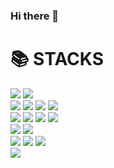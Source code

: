 ### Hi there 👋

<div align=left><h1>📚 STACKS</h1></div>

<div align=left>
     <img src="https://img.shields.io/badge/GitHub-181717?style=platic&logo=github&logoColor=white"/>
     <img src="https://img.shields.io/badge/Git-f05032?style=platic&logo=git&logoColor=white"/>
  <br/>
     <img src="https://img.shields.io/badge/HTML5-E34F26?style=platic&logo=html5&logoColor=white"/>
     <img src="https://img.shields.io/badge/CSS3-1572B6?style=platic&logo=css3&logoColor=white"/>
     <img src="https://img.shields.io/badge/Sass-cc6699?style=platic&logo=sass&logoColor=white"/>
     <img src="https://img.shields.io/badge/JavaScript-f7df1e?style=platic&logo=javascript&logoColor=black"/>
  <br/>
     <img src="https://img.shields.io/badge/React-61DAFB?style=platic&logo=react&logoColor=black"/>
     <img src="https://img.shields.io/badge/Redux-764ABC?style=platic&logo=redux&logoColor=white"/>
     <img src="https://img.shields.io/badge/React Router-ca4245?style=platic&logo=react router&logoColor=white"/>
     <img src="https://img.shields.io/badge/Axios-5a29e4?style=platic&logo=axios&logoColor=white"/>
  <br/>
     <img src="https://img.shields.io/badge/Node.js-339933?style=platic&logo=node.js&logoColor=white"/>
     <img src="https://img.shields.io/badge/MongoDB-47A248?style=platic&logo=mongodb&logoColor=white"/>
  <br/>
     <img src="https://img.shields.io/badge/Amazon AWS-232f3e?style=platic&logo=amazon aws&logoColor=white"/> 
     <img src="https://img.shields.io/badge/Amazon S3-569a31?style=platic&logo=amazon s3&logoColor=white"/>
     <img src="https://img.shields.io/badge/Amazon EC2-ff9900?style=platic&logo=amazon ec2&logoColor=black"/>
  <br/>   
     <img src="https://img.shields.io/badge/Docker-2496ED?style=platic&logo=docker&logoColor=white"/>
  
</div>
<!--
**kimjihyeona/kimjihyeona** is a ✨ _special_ ✨ repository because its `README.md` (this file) appears on your GitHub profile.

Here are some ideas to get you started:

- 🔭 I’m currently working on ...
- 🌱 I’m currently learning ...
- 👯 I’m looking to collaborate on ...
- 🤔 I’m looking for help with ...
- 💬 Ask me about ...
- 📫 How to reach me: ...
- 😄 Pronouns: ...
- ⚡ Fun fact: ...
-->
